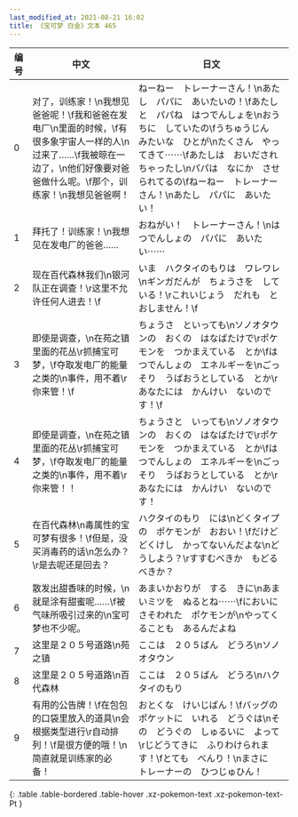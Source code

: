 ```yaml
---
last_modified_at: 2021-08-21 16:02
title: 《宝可梦 白金》文本 465
---
```

| 编号 | 中文 | 日文 |
| ---- | ---- | ---- |
| 0 | 对了，训练家！\n我想见爸爸呢！\f我和爸爸在发电厂\n里面的时候，\f有很多象宇宙人一样的人\n过来了……\f我被晾在一边了，\n他们好像要对爸爸做什么呢。\f那个，训练家！\n我想见爸爸啊！ | ねーねー　トレーナーさん！\nあたし　パパに　あいたいの！\fあたしと　パパね　はつでんしょを\nおうちに　していたの\fうちゅうじん　みたいな　ひとが\nたくさん　やってきて⋯⋯\fあたしは　おいだされちゃったし\nパパは　なにか　させられてるの\fねーねー　トレーナーさん！\nあたし　パパに　あいたい！ |
| 1 | 拜托了！训练家！\n我想见在发电厂的爸爸…… | おねがい！　トレーナーさん！\nはつでんしょの　パパに　あいたい⋯⋯ |
| 2 | 现在百代森林我们\n银河队正在调查！\r这里不允许任何人进去！\f | いま　ハクタイのもりは　ワレワレ\nギンガだんが　ちょうさを　している！\rこれいじょう　だれも　とおしません！\f |
| 3 | 即使是调查，\n在苑之镇里面的花丛\r抓捕宝可梦，\f夺取发电厂的能量之类的\n事件，用不着\r你来管！\f | ちょうさ　といっても\nソノオタウンの　おくの　はなばたけで\rポケモンを　つかまえている　とか\fはつでんしょの　エネルギーを\nごっそり　うばおうとしている　とか\rあなたには　かんけい　ないのです！\f |
| 4 | 即使是调查，\n在苑之镇里面的花丛\r抓捕宝可梦，\f夺取发电厂的能量之类的\n事件，用不着\r你来管！！ | ちょうさと　いっても\nソノオタウンの　おくの　はなばたけで\rポケモンを　つかまえている　とか\fはつでんしょの　エネルギーを\nごっそり　うばおうとしている　とか\rあなたには　かんけい　ないのです！ |
| 5 | 在百代森林\n毒属性的宝可梦有很多！\f但是，没买消毒药的话\n怎么办？\r是去呢还是回去？ | ハクタイのもり　には\nどくタイプの　ポケモンが　おおい！\fだけど　どくけし　かってないんだよな\nどうしよう？\rすすむべきか　もどるべきか？ |
| 6 | 散发出甜香味的时候，\n就是涂有甜蜜呢……\f被气味所吸引过来的\n宝可梦也不少呢。 | あまいかおりが　する　きに\nあまいミツを　ぬるとね⋯⋯\fにおいに　さそわれた　ポケモンが\nやってくることも　あるんだよね |
| 7 | 这里是２０５号道路\n苑之镇 | ここは　２０５ばん　どうろ\nソノオタウン |
| 8 | 这里是２０５号道路\n百代森林 | ここは　２０５ばん　どうろ\nハクタイのもり |
| 9 | 有用的公告牌！\f在包包的口袋里放入的道具\n会根据类型进行\r自动排列！\f是很方便的哦！\n简直就是训练家的必备！ | おとくな　けいじばん！\fバッグの　ポケットに　いれる　どうぐは\nその　どうぐの　しゅるいに　よって\rじどうてきに　ふりわけられます！\fとても　べんり！\nまさに　トレーナーの　ひつじゅひん！ |
{: .table .table-bordered .table-hover .xz-pokemon-text .xz-pokemon-text-Pt }